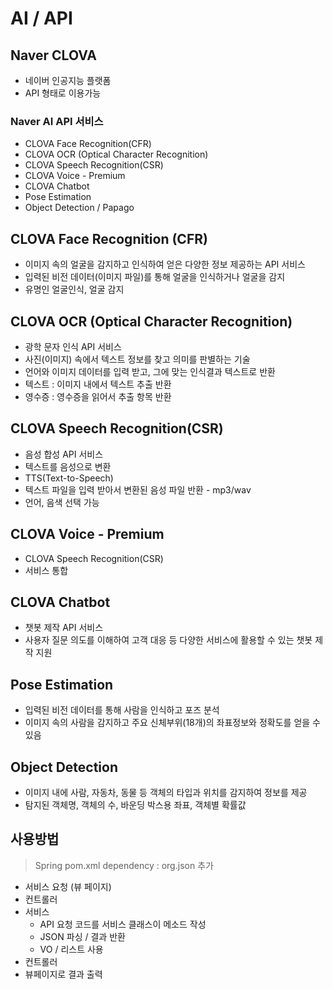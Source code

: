 # AI / API

## Naver CLOVA

- 네이버 인공지능 플랫폼
- API 형태로 이용가능

### Naver AI API 서비스

- CLOVA Face Recognition(CFR)
- CLOVA OCR (Optical Character Recognition)
- CLOVA Speech Recognition(CSR)
- CLOVA Voice - Premium
- CLOVA Chatbot
- Pose Estimation
- Object Detection / Papago

## CLOVA Face Recognition (CFR)

- 이미지 속의 얼굴을 감지하고 인식하여 얻은 다양한 정보 제공하는 API 서비스
- 입력된 비전 데이터(이미지 파일)를 통해 얼굴을 인식하거나 얼굴을 감지
- 유명인 얼굴인식, 얼굴 감지

## CLOVA OCR (Optical Character Recognition)

- 광학 문자 인식 API 서비스
- 사진(이미지) 속에서 텍스트 정보를 찾고 의미를 판별하는 기술
- 언어와 이미지 데이터를 입력 받고, 그에 맞는 인식결과 텍스트로 반환
- 텍스트 : 이미지 내에서 텍스트 추출 반환
- 영수증 : 영수증을 읽어서 추출 항목 반환

## CLOVA Speech Recognition(CSR)

- 음성 합성 API 서비스
- 텍스트를 음성으로 변환
- TTS(Text-to-Speech)
- 텍스트 파일을 입력 받아서 변환된 음성 파일 반환 - mp3/wav
- 언어, 음색 선택 가능

## CLOVA Voice - Premium

- CLOVA Speech Recognition(CSR)
- 서비스 통합

## CLOVA Chatbot

- 챗봇 제작 API 서비스
- 사용자 질문 의도를 이해하여 고객 대응 등 다양한 서비스에 활용할 수 있는 챗봇 제작 지원

## Pose Estimation

- 입력된 비전 데이터를 통해 사람을 인식하고 포즈 분석
- 이미지 속의 사람을 감지하고 주요 신체부위(18개)의 좌표정보와 정확도를 얻을 수 있음

## Object Detection

- 이미지 내에 사람, 자동차, 동물 등 객체의 타입과 위치를 감지하여 정보를 제공
- 탐지된 객체명, 객체의 수, 바운딩 박스용 좌표, 객체별 확률값


## 사용방법

> Spring pom.xml dependency : org.json 추가
- 서비스 요청 (뷰 페이지)
- 컨트롤러
- 서비스
    - API 요청 코드를 서비스 클래스이 메소드 작성
    - JSON 파싱 / 결과 반환
    - VO / 리스트 사용
- 컨트롤러
- 뷰페이지로 결과 출력